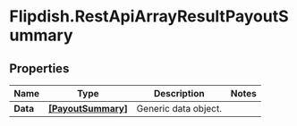 # Flipdish.RestApiArrayResultPayoutSummary

## Properties
Name | Type | Description | Notes
------------ | ------------- | ------------- | -------------
**Data** | [**[PayoutSummary]**](PayoutSummary.md) | Generic data object. | 


